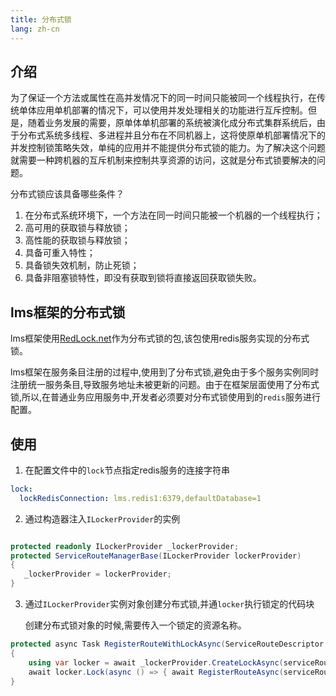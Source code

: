 ```yaml
---
title: 分布式锁
lang: zh-cn
---
```


## 介绍

为了保证一个方法或属性在高并发情况下的同一时间只能被同一个线程执行，在传统单体应用单机部署的情况下，可以使用并发处理相关的功能进行互斥控制。但是，随着业务发展的需要，原单体单机部署的系统被演化成分布式集群系统后，由于分布式系统多线程、多进程并且分布在不同机器上，这将使原单机部署情况下的并发控制锁策略失效，单纯的应用并不能提供分布式锁的能力。为了解决这个问题就需要一种跨机器的互斥机制来控制共享资源的访问，这就是分布式锁要解决的问题。

分布式锁应该具备哪些条件？

1. 在分布式系统环境下，一个方法在同一时间只能被一个机器的一个线程执行；
2. 高可用的获取锁与释放锁；
3. 高性能的获取锁与释放锁；
4. 具备可重入特性；
5. 具备锁失效机制，防止死锁；
6. 具备非阻塞锁特性，即没有获取到锁将直接返回获取锁失败。

## lms框架的分布式锁

lms框架使用[RedLock.net](https://github.com/samcook/RedLock.net)作为分布式锁的包,该包使用redis服务实现的分布式锁。

lms框架在服务条目注册的过程中,使用到了分布式锁,避免由于多个服务实例同时注册统一服务条目,导致服务地址未被更新的问题。由于在框架层面使用了分布式锁,所以,在普通业务应用服务中,开发者必须要对分布式锁使用到的`redis`服务进行配置。

## 使用

1. 在配置文件中的`lock`节点指定redis服务的连接字符串

```yml
lock:
  lockRedisConnection: lms.redis1:6379,defaultDatabase=1
```

2. 通过构造器注入`ILockerProvider`的实例

```csharp

protected readonly ILockerProvider _lockerProvider;
protected ServiceRouteManagerBase(ILockerProvider lockerProvider)           
{
   _lockerProvider = lockerProvider;
}

```

3. 通过`ILockerProvider`实例对象创建分布式锁,并通`locker`执行锁定的代码块
  
   创建分布式锁对象的时候,需要传入一个锁定的资源名称。 
 
  ```csharp
  protected async Task RegisterRouteWithLockAsync(ServiceRouteDescriptor serviceRouteDescriptor)
  {
      using var locker = await _lockerProvider.CreateLockAsync(serviceRouteDescriptor.ServiceDescriptor.Id);
      await locker.Lock(async () => { await RegisterRouteAsync(serviceRouteDescriptor); });
  }
  ```